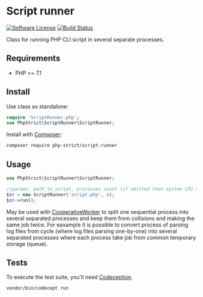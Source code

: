 # Script runner

[![Software License][ico-license]](LICENSE.txt)
[![Build Status][ico-travis]][link-travis]

Class for running PHP CLI script in several separate processes.

## Requirements

*   PHP >= 7.1

## Install

Use class as standalone:

```php
require 'ScriptRunner.php';
use PhpStrict\ScriptRunner\ScriptRunner;
```

Install with [Composer](http://getcomposer.org):
    
```bash
composer require php-strict/script-runner
```

## Usage

```php
use PhpStrict\ScriptRunner\ScriptRunner;

//params: path_to_script, processes count (if omitted then system CPU cores count will be used)
$sr = new ScriptRunner('script.php', 4);
$sr->run();
```

May be used with [CooperativeWorker](https://github.com/php-strict/cooperative-worker)
to split one sequential process into several separated processes and keep them from collisions 
and making the same job twice.
For eaxample it is possible to convert process of parsing log files from cycle (where log files parsing one-by-one)
into several separated processes where each process take job from common temporary storage (queue).

## Tests

To execute the test suite, you'll need [Codeception](https://codeception.com/).

```bash
vendor/bin/codecept run
```

[ico-license]: https://img.shields.io/badge/license-GPL-brightgreen.svg?style=flat-square
[ico-travis]: https://img.shields.io/travis/php-strict/script-runner/master.svg?style=flat-square
[link-travis]: https://travis-ci.org/php-strict/script-runner

